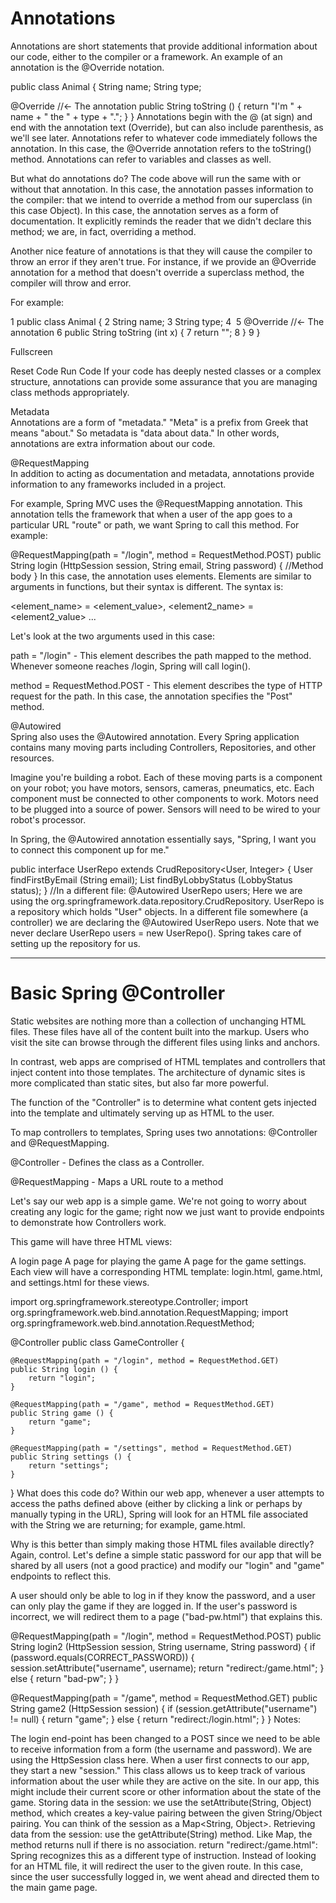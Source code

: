 # Annotations

Annotations are short statements that provide additional information about our code, either to the compiler or a framework. An example of an annotation is the @Override notation.

public class Animal {
  String name;
  String type;

  @Override //<- The annotation
  public String toString () {
    return "I'm " + name + " the " + type + ".";
  }
}
Annotations begin with the @ (at sign) and end with the annotation text (Override), but can also include parenthesis, as we'll see later. Annotations refer to whatever code immediately follows the annotation. In this case, the @Override annotation refers to the toString() method. Annotations can refer to variables and classes as well.

But what do annotations do? The code above will run the same with or without that annotation. In this case, the annotation passes information to the compiler: that we intend to override a method from our superclass (in this case Object). In this case, the annotation serves as a form of documentation. It explicitly reminds the reader that we didn't declare this method; we are, in fact, overriding a method.

Another nice feature of annotations is that they will cause the compiler to throw an error if they aren't true. For instance, if we provide an @Override annotation for a method that doesn't override a superclass method, the compiler will throw and error.

For example:


1
public class Animal {
2
    String name;
3
    String type;
4
​
5
    @Override //<- The annotation
6
    public String toString (int x) {
7
        return "";
8
    }
9
}

Fullscreen

Reset Code
Run Code 
If your code has deeply nested classes or a complex structure, annotations can provide some assurance that you are managing class methods appropriately.

Metadata  
Annotations are a form of "metadata." "Meta" is a prefix from Greek that means "about." So metadata is "data about data." In other words, annotations are extra information about our code.

@RequestMapping  
In addition to acting as documentation and metadata, annotations provide information to any frameworks included in a project.

For example, Spring MVC uses the @RequestMapping annotation. This annotation tells the framework that when a user of the app goes to a particular URL "route" or path, we want Spring to call this method. For example:

@RequestMapping(path = "/login", method = RequestMethod.POST)
public String login (HttpSession session, String email, String password) {
    //Method body
}
In this case, the annotation uses elements. Elements are similar to arguments in functions, but their syntax is different. The syntax is:

<element_name> = <element_value>, <element2_name> = <element2_value> ...

Let's look at the two arguments used in this case:

path = "/login" - This element describes the path mapped to the method. Whenever someone reaches /login, Spring will call login().

method = RequestMethod.POST - This element describes the type of HTTP request for the path. In this case, the annotation specifies the "Post" method.

@Autowired  
Spring also uses the @Autowired annotation. Every Spring application contains many moving parts including Controllers, Repositories, and other resources.

Imagine you're building a robot. Each of these moving parts is a component on your robot; you have motors, sensors, cameras, pneumatics, etc. Each component must be connected to other components to work. Motors need to be plugged into a source of power. Sensors will need to be wired to your robot's processor.

In Spring, the @Autowired annotation essentially says, "Spring, I want you to connect this component up for me."

public interface UserRepo extends CrudRepository<User, Integer> {
    User findFirstByEmail (String email);
    List<User> findByLobbyStatus (LobbyStatus status);
}
//In a different file:
    @Autowired
    UserRepo users;
Here we are using the org.springframework.data.repository.CrudRepository. UserRepo is a repository which holds "User" objects. In a different file somewhere (a controller) we are declaring the @Autowired UserRepo users. Note that we never declare UserRepo users = new UserRepo(). Spring takes care of setting up the repository for us.

---

# Basic Spring @Controller

Static websites are nothing more than a collection of unchanging HTML files. These files have all of the content built into the markup. Users who visit the site can browse through the different files using links and anchors.

In contrast, web apps are comprised of HTML templates and controllers that inject content into those templates. The architecture of dynamic sites is more complicated than static sites, but also far more powerful.

The function of the "Controller" is to determine what content gets injected into the template and ultimately serving up as HTML to the user.

To map controllers to templates, Spring uses two annotations: @Controller and @RequestMapping.

@Controller - Defines the class as a Controller.

@RequestMapping - Maps a URL route to a method

Let's say our web app is a simple game. We're not going to worry about creating any logic for the game; right now we just want to provide endpoints to demonstrate how Controllers work.

This game will have three HTML views:

A login page
A page for playing the game
A page for the game settings.
Each view will have a corresponding HTML template: login.html, game.html, and settings.html for these views.

import org.springframework.stereotype.Controller;
import org.springframework.web.bind.annotation.RequestMapping;
import org.springframework.web.bind.annotation.RequestMethod;

@Controller
public class GameController {

    @RequestMapping(path = "/login", method = RequestMethod.GET)
    public String login () {
        return "login";
    }

    @RequestMapping(path = "/game", method = RequestMethod.GET)
    public String game () {
        return "game";
    }

    @RequestMapping(path = "/settings", method = RequestMethod.GET)
    public String settings () {
        return "settings";
    }
}
What does this code do? Within our web app, whenever a user attempts to access the paths defined above (either by clicking a link or perhaps by manually typing in the URL), Spring will look for an HTML file associated with the String we are returning; for example, game.html.

Why is this better than simply making those HTML files available directly? Again, control. Let's define a simple static password for our app that will be shared by all users (not a good practice) and modify our "login" and "game" endpoints to reflect this.

A user should only be able to log in if they know the password, and a user can only play the game if they are logged in. If the user's password is incorrect, we will redirect them to a page ("bad-pw.html") that explains this.

@RequestMapping(path = "/login", method = RequestMethod.POST)
public String login2 (HttpSession session, String username, String password) {
    if (password.equals(CORRECT_PASSWORD)) {
        session.setAttribute("username", username);
        return "redirect:/game.html";
    } else {
        return "bad-pw";
    }
}

@RequestMapping(path = "/game", method = RequestMethod.GET)
public String game2 (HttpSession session) {
    if (session.getAttribute("username") != null) {
        return "game";
    } else {
        return "redirect:/login.html";
    }
}
Notes:

The login end-point has been changed to a POST since we need to be able to receive information from a form (the username and password).
We are using the HttpSession class here.
When a user first connects to our app, they start a new "session." This class allows us to keep track of various information about the user while they are active on the site.
In our app, this might include their current score or other information about the state of the game.
Storing data in the session: we use the setAttribute(String, Object) method, which creates a key-value pairing between the given String/Object pairing. You can think of the session as a Map<String, Object>.
Retrieving data from the session: use the getAttribute(String) method. Like Map, the method returns null if there is no association.
return "redirect:/game.html": Spring recognizes this as a different type of instruction. Instead of looking for an HTML file, it will redirect the user to the given route. In this case, since the user successfully logged in, we went ahead and directed them to the main game page.
